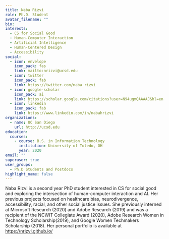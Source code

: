 ```yaml
---
title: Naba Rizvi
role: Ph.D. Student
avatar_filename: ""
bio: 
interests:
  - CS for Social Good
  - Human-Computer Interaction
  - Artificial Intelligence
  - Human-Centered Design
  - Accessibility
social:
  - icon: envelope
    icon_pack: fas
    link: mailto:nrizvi@ucsd.edu
  - icon: twitter
    icon_pack: fab
    link: https://twitter.com/naba_rizvi
  - icon: google-scholar
    icon_pack: ai
    link: https://scholar.google.com/citations?user=N94ugmQAAAAJ&hl=en
  - icon: linkedin
    icon_pack: fab
    link: https://www.linkedin.com/in/nabahrizvi
organizations:
  - name: UC San Diego
    url: http://ucsd.edu
education:
  courses:
    - course: B.S. in Information Technology
      institution: University of Toledo, OH
      year: 2020
email: ""
superuser: true
user_groups:
  - Ph.D Students and Postdocs
highlight_name: false
---
```

Naba Rizvi is a second year PhD student interested in CS for social good and exploring the intersection of human-computer interaction and AI. Her previous projects focused on healthcare bias, neurodivergence, accessibility, racial, and other social justice issues. She previously interned at Microsoft Research (2020) and Adobe Research (2019) and was a recipient of the NCWIT Collegiate Award (2020), Adobe Research Women in Technology Scholarship(2019), and Google Women Techmakers Scholarship (2018). Her personal portfolio is available at https://nrizvi.github.io/

